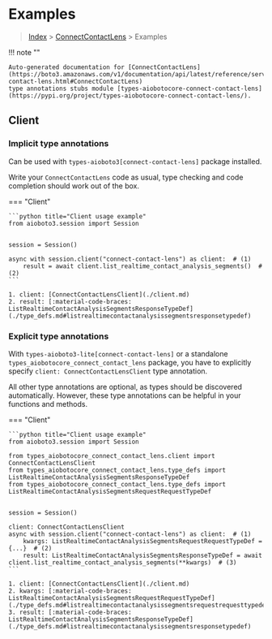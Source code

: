 # Examples

> [Index](../README.md) > [ConnectContactLens](./README.md) > Examples

!!! note ""

    Auto-generated documentation for [ConnectContactLens](https://boto3.amazonaws.com/v1/documentation/api/latest/reference/services/connect-contact-lens.html#ConnectContactLens)
    type annotations stubs module [types-aiobotocore-connect-contact-lens](https://pypi.org/project/types-aiobotocore-connect-contact-lens/).

## Client

### Implicit type annotations

Can be used with `types-aioboto3[connect-contact-lens]` package installed.

Write your `ConnectContactLens` code as usual,
type checking and code completion should work out of the box.



=== "Client"

    ```python title="Client usage example"
    from aioboto3.session import Session


    session = Session()

    async with session.client("connect-contact-lens") as client:  # (1)
        result = await client.list_realtime_contact_analysis_segments()  # (2)
    ```

    1. client: [ConnectContactLensClient](./client.md)
    2. result: [:material-code-braces: ListRealtimeContactAnalysisSegmentsResponseTypeDef](./type_defs.md#listrealtimecontactanalysissegmentsresponsetypedef) 






### Explicit type annotations

With `types-aioboto3-lite[connect-contact-lens]`
or a standalone `types_aiobotocore_connect_contact_lens` package, you have to explicitly specify
`client: ConnectContactLensClient` type annotation.

All other type annotations are optional, as types should be discovered automatically.
However, these type annotations can be helpful in your functions and methods.


=== "Client"

    ```python title="Client usage example"
    from aioboto3.session import Session

    from types_aiobotocore_connect_contact_lens.client import ConnectContactLensClient
    from types_aiobotocore_connect_contact_lens.type_defs import ListRealtimeContactAnalysisSegmentsResponseTypeDef
    from types_aiobotocore_connect_contact_lens.type_defs import ListRealtimeContactAnalysisSegmentsRequestRequestTypeDef


    session = Session()

    client: ConnectContactLensClient
    async with session.client("connect-contact-lens") as client:  # (1)
        kwargs: ListRealtimeContactAnalysisSegmentsRequestRequestTypeDef = {...}  # (2)
        result: ListRealtimeContactAnalysisSegmentsResponseTypeDef = await client.list_realtime_contact_analysis_segments(**kwargs)  # (3)
    ```

    1. client: [ConnectContactLensClient](./client.md)
    2. kwargs: [:material-code-braces: ListRealtimeContactAnalysisSegmentsRequestRequestTypeDef](./type_defs.md#listrealtimecontactanalysissegmentsrequestrequesttypedef) 
    3. result: [:material-code-braces: ListRealtimeContactAnalysisSegmentsResponseTypeDef](./type_defs.md#listrealtimecontactanalysissegmentsresponsetypedef) 






